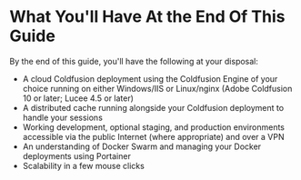 # What You'll Have At the End Of This Guide

By the end of this guide, you'll have the following at your disposal:

* A cloud Coldfusion deployment using the Coldfusion Engine of your choice running on either Windows/IIS or Linux/nginx \(Adobe Coldfusion 10 or later; Lucee 4.5 or later\)
* A distributed cache running alongside your Coldfusion deployment to handle your sessions
* Working development, optional staging, and production environments accessible via the public Internet \(where appropriate\) and over a VPN
* An understanding of Docker Swarm and managing your Docker deployments using Portainer
* Scalability in a few mouse clicks 



